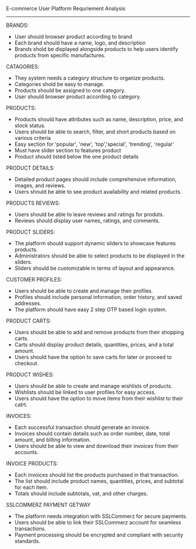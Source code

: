 E-commerce User Platform Requriement Analysis
_______________________________________________


BRANDS:
  * User should browser product according to brand
  * Each brand should have a name, logo, and description
  * Brands shold be displayed alongside products to help users identify products from specific manufactures.

CATAGORIES:
  * They system needs a category structure to organize products.
  * Categories shold be easy to manage.
  * Products should be assigned to one category.
  * User should browser product according to category.

 PRODUCTS:
  * Products should have attributes such as name, description, price, and stock status.
  * Users should be able to search, filter, and short products based on various criteria
  * Easy section for 'popular', 'new', 'top','special', 'trending', 'regular'
  * Must have slider section to features product
  * Product should listed below the one product details

 PRODUCT DETAILS:
  * Detailed product pages should include comprehensive information, images, and reviews.
  * Users should be able to see product availability and related products.
 
 PRODUCTS REVIEWS:
  * Users should be able to leave reviews and ratings for produts.
  * Reviews should display user names, ratings, and comments.

 PRODUCT SLIDERS:
  * The platform should support dynamic sliders to showcase features products.
  * Administrators should be able to select products to be displayed in the sliders.
  * Sliders should be customizable in terms of layout and appearance.


 CUSTOMER PROFILES:
  * Users should be able to create and manage their profiles.
  * Profiles should include personal information, order history, and saved addresses.
  * The platform should have easy 2 step OTP based login system.
 
 PRODUCT CARTS:
  * Users should be able to add and remove products from their shopping carts.
  * Carts should display product details, quantities, prices, and a total amount.
  * Users should have the option to save carts for later or proceed to checkout.

 PRODUCT WISHES:
  * Users should be able to create and manage wishlists of products.
  * Wishlists should be linked to user profiles for easy access.
  * Users should have the option to move items from their wishlist to their catrt.

 INVOICES:
  * Each successful transaction should generate an invoice.
  * Invoices should contain details such as order number, date, total amount, and billing information.
  * Users should be able to view and download their invoices from their accounts.

 INVOICE PRODUCTS:
  * Each invoices should list the products purchased in that transaction.
  * The list should include product names, quantities, prices, and subtotal for each item.
  * Totals should include subtotals, vat, and other charges.

 SSLCOMMERZ PAYMENT GETWAY
  * The platform needs integration with SSLCommerz for secure payments.
  * Users should be able to link their SSLCommerz account for seamless transactions.
  * Payment processing should be encrypted and compliant with security standards.

  

